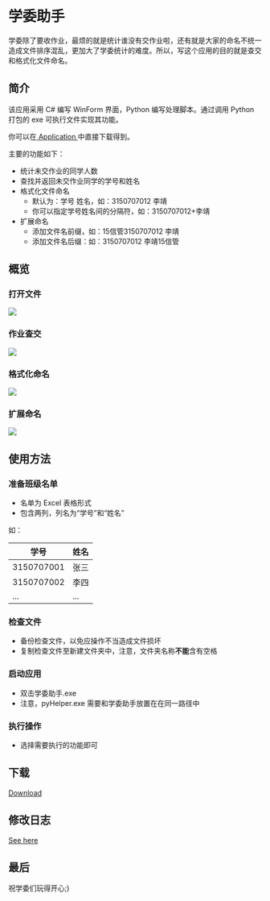 # 学委助手

学委除了要收作业，最烦的就是统计谁没有交作业啦，还有就是大家的命名不统一造成文件排序混乱，更加大了学委统计的难度。所以，写这个应用的目的就是查交和格式化文件命名。

## 简介
该应用采用 C# 编写 WinForm 界面，Python 编写处理脚本。通过调用 Python 打包的 exe 可执行文件实现其功能。

你可以在[ Application ](https://github.com/jl223vy/Helper_for_CommissaryInChargeOfStudies/tree/master/Application) 中直接下载得到。

主要的功能如下：

- 统计未交作业的同学人数
- 查找并返回未交作业同学的学号和姓名
- 格式化文件命名
  - 默认为：学号 姓名，如：3150707012 李靖
  - 你可以指定学号姓名间的分隔符，如：3150707012+李靖
- 扩展命名
  - 添加文件名前缀，如：15信管3150707012 李靖
  - 添加文件名后缀：如：3150707012 李靖15信管

## 概览

### 打开文件
![](https://github.com/jl223vy/Helper_for_CommissaryInChargeOfStudies/raw/master/Preview/openFile.gif)

### 作业查交

![](https://github.com/jl223vy/Helper_for_CommissaryInChargeOfStudies/raw/master/Preview/checkStu.gif)

### 格式化命名

![](https://github.com/jl223vy/Helper_for_CommissaryInChargeOfStudies/raw/master/Preview/renameBasic.gif)

### 扩展命名

![](https://github.com/jl223vy/Helper_for_CommissaryInChargeOfStudies/raw/master/Preview/renameEx.gif)

## 使用方法

### 准备班级名单
- 名单为 Excel 表格形式
- 包含两列，列名为“学号”和“姓名”

如：

|学号|姓名|
|---|---|
|3150707001|张三|
|3150707002|李四|
|...|...|

### 检查文件

- 备份检查文件，以免应操作不当造成文件损坏
- 复制检查文件至新建文件夹中，注意，文件夹名称**不能**含有空格

### 启动应用
- 双击学委助手.exe
- 注意，pyHelper.exe 需要和学委助手放置在在同一路径中

### 执行操作
- 选择需要执行的功能即可

## 下载

[Download](https://github.com/jl223vy/Helper_for_CommissaryInChargeOfStudies/raw/master/%E5%AD%A6%E5%A7%94%E5%8A%A9%E6%89%8Bv1.1.zip)

## 修改日志

[See here](https://github.com/jl223vy/Helper_for_CommissaryInChargeOfStudies/blob/master/Docs/Change%20Logs.md)

## 最后

祝学委们玩得开心;)



